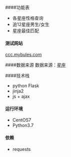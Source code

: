 
####功能表
* 各星座性格查询
* 追12星座男生/女生
* 星座最佳匹配

#### 测试网站
[ccc.mybules.com](https://ccc.mybules.com)

####数据来源
数据来源：[星座](https://www.zuixingzuo.net/)


####技术栈
* python Flask
* jinja2
* js + ajax

#### 运行环境
* CentOS7 
* Python3.7 

#### 依赖
* requests